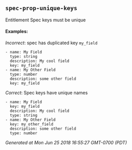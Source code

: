 
## `spec-prop-unique-keys`

Entitlement Spec keys must be unique





#### Examples:

*Incorrect*: spec has duplicated key `my_field`

```yaml---
- name: My Field
  type: string
  description: My cool field
  key: my_field
- name: My Other Field
  type: number
  description: some other field
  key: my_field

```



*Correct*: Spec keys have unique names

```yaml---
- name: My Field
  key: my_field
  description: My cool field
  type: string
- name: My Other Field
  key: my_other_field
  description: some other field
  type: number

```


    



*Generated at Mon Jun 25 2018 16:55:27 GMT-0700 (PDT)*

